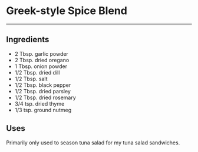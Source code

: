# Greek-style Spice Blend
---
## Ingredients

- 2 Tbsp. garlic powder
- 2 Tbsp. dried oregano
- 1 Tbsp. onion powder
- 1/2 Tbsp. dried dill
- 1/2 Tbsp. salt
- 1/2 Tbsp. black pepper
- 1/2 Tbsp. dried parsley
- 1/2 Tbsp. dried rosemary
- 3/4 tsp. dried thyme
- 1/3 tsp. ground nutmeg

## Uses

Primarily only used to season tuna salad for my tuna salad sandwiches.